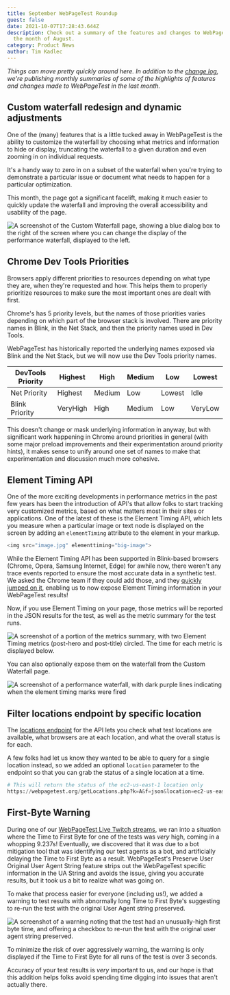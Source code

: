 ```yaml
---
title: September WebPageTest Roundup
guest: false
date: 2021-10-07T17:28:43.644Z
description: Check out a summary of the features and changes to WebPageTest in
  the month of August.
category: Product News
author: Tim Kadlec
---
```

*Things can move pretty quickly around here. In addition to the [change log](https://docs.webpagetest.org/change-log/), we're publishing monthly summaries of some of the highlights of features and changes made to WebPageTest in the last month.*

## Custom waterfall redesign and dynamic adjustments

One of the (many) features that is a little tucked away in WebPageTest is the ability to customize the waterfall by choosing what metrics and information to hide or display, truncating the waterfall to a given duration and even zooming in on individual requests.

It's a handy way to zero in on a subset of the waterfall when you're trying to demonstrate a particular issue or document what needs to happen for a particular optimization.

This month, the page got a significant facelift, making it much easier to quickly update the waterfall and improving the overall accessibility and usability of the page.

![A screenshot of the Custom Waterfall page, showing a blue dialog box to the right of the screen where you can change the display of the performance waterfall, displayed to the left.](https://res.cloudinary.com/webpagetest/image/upload/v1633627819/roundup-custom-waterfall_k5s42r.png "Wide:")

## Chrome Dev Tools Priorities

Browsers apply different priorities to resources depending on what type they are, when they're requested and how. This helps them to properly prioritize resources to make sure the most important ones are dealt with first.

Chrome's has 5 priority levels, but the names of those priorities varies depending on which part of the browser stack is involved. There are priority names in Blink, in the Net Stack, and then the priority names used in Dev Tools.

WebPageTest has historically reported the underlying names exposed via Blink and the Net Stack, but we will now use the Dev Tools priority names.[](https://www.notion.so/3cf5302db4e0461d9b7700093a2bcab8)

| **DevTools Priority** | **Highest** | **High** | **Medium** | **Low** | **Lowest** |
| --------------------- | ----------- | -------- | ---------- | ------- | ---------- |
| Net Priority          | Highest     | Medium   | Low        | Lowest  | Idle       |
| Blink Priority        | VeryHigh    | High     | Medium     | Low     | VeryLow    |

This doesn't change or mask underlying information in anyway, but with significant work happening in Chrome around priorities in general (with some major preload improvements and their experimentation around priority hints), it makes sense to unify around one set of names to make that experimentation and discussion much more cohesive.

## Element Timing API

One of the more exciting developments in performance metrics in the past few years has been the introduction of API's that allow folks to start tracking very customized metrics, based on what matters most in their sites or applications. One of the latest of these is the Element Timing API, which lets you measure when a particular image or text node is displayed on the screen by adding an `elementTiming` attribute to the element in your markup.

```python
<img src="image.jpg" elementtiming="big-image">
```

While the Element Timing API has been supported in Blink-based browsers (Chrome, Opera, Samsung Internet, Edge) for awhile now, there weren't any trace events reported to ensure the most accurate data in a synthetic test. We asked the Chrome team if they could add those, and they [quickly jumped on it](https://bugs.chromium.org/p/chromium/issues/detail?id=1244086#c_ts1630332320), enabling us to now expose Element Timing information in your WebPageTest results!

Now, if you use Element Timing on your page, those metrics will be reported in the JSON results for the test, as well as the metric summary for the test runs.

![A screenshot of a portion of the metrics summary, with two Element Timing metrics (post-hero and post-title) circled. The time for each metric is displayed below.](https://res.cloudinary.com/webpagetest/image/upload/v1633627818/element-timing-highlight_qejxwf.png)

You can also optionally expose them on the waterfall from the Custom Waterfall page.

![A screenshot of a performance waterfall, with dark purple lines indicating when the element timing marks were fired](https://res.cloudinary.com/webpagetest/image/upload/v1633627818/roundup-element-timing-waterfall_jlarsb.png "Wide:")

## Filter locations endpoint by specific location

The [locations endpoint](https://webpagetest.org/getLocations.php?k=A&f=json) for the API lets you check what test locations are available, what browsers are at each location, and what the overall status is for each.

A few folks had let us know they wanted to be able to query for a single location instead, so we added an optional `location` parameter to the endpoint so that you can grab the status of a single location at a time.

```python
# This will return the status of the ec2-us-east-1 location only
https://webpagetest.org/getLocations.php?k=A&f=json&location=ec2-us-east-1
```

## First-Byte Warning

During one of our [WebPageTest Live Twitch streams](https://www.youtube.com/watch?v=4Qe5JL4WEnU), we ran into a situation where the Time to First Byte for one of the tests was *very* high, coming in a whopping 9.237s! Eventually, we discovered that it was due to a bot mitigation tool that was identifying our test agents as a bot, and artificially delaying the Time to First Byte as a result. WebPageTest's Preserve User Original User Agent String feature strips out the WebPageTest specific information in the UA String and avoids the issue, giving you accurate results, but it took us a bit to realize what was going on.

To make that process easier for everyone (including us!), we added a warning to test results with abnormally long Time to First Byte's suggesting to re-run the test with the original User Agent string preserved.

![A screenshot of a warning noting that the test had an unusually-high first byte time, and offering a checkbox to re-run the test with the original user agent string preserved.](https://res.cloudinary.com/webpagetest/image/upload/v1633627818/roundup-first-byte-time_qp7kod.png "Wide:")

To minimize the risk of over aggressively warning, the warning is only displayed if the Time to First Byte for all runs of the test is over 3 seconds. 

Accuracy of your test results is *very* important to us, and our hope is that this addition helps folks avoid spending time digging into issues that aren't actually there.
